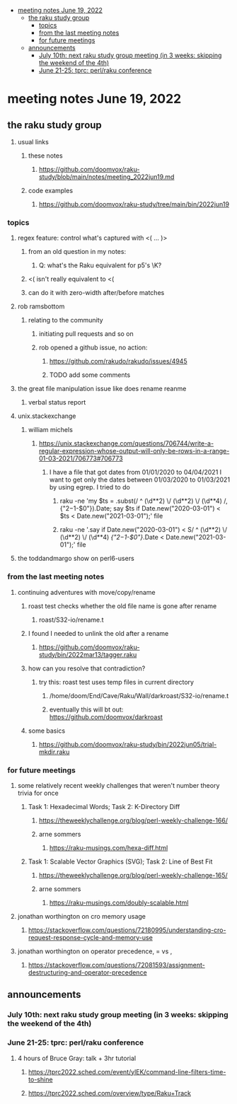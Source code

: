 - [meeting notes June 19, 2022](#org6a86b6b)
  - [the raku study group](#org9ebe067)
    - [topics](#org7aed05c)
    - [from the last meeting notes](#org7b33271)
    - [for future meetings](#org0e9911b)
  - [announcements](#org5da2376)
    - [July 10th: next raku study group meeting (in 3 weeks: skipping the weekend of the 4th)](#org5273450)
    - [June 21-25: tprc: perl/raku conference](#org28fff2e)


<a id="org6a86b6b"></a>

# meeting notes June 19, 2022


<a id="org9ebe067"></a>

## the raku study group

1.  usual links

    1.  these notes
    
        1.  <https://github.com/doomvox/raku-study/blob/main/notes/meeting_2022jun19.md>
    
    2.  code examples
    
        1.  <https://github.com/doomvox/raku-study/tree/main/bin/2022jun19>


<a id="org7aed05c"></a>

### topics

1.  regex feature: control what's captured with <( &#x2026; )>

    1.  from an old question in my notes:
    
        1.  Q: what's the Raku equivalent for p5's \K?
    
    2.  <( isn't really equivalent to <(
    
    3.  can do it with zero-width after/before matches

2.  rob ramsbottom

    1.  relating to the community
    
        1.  initiating pull requests and so on
        
        2.  rob opened a github issue, no action:
        
            1.  <https://github.com/rakudo/rakudo/issues/4945>
            
            2.  TODO add some comments

3.  the great file manipulation issue like does rename reanme

    1.  verbal status report

4.  unix.stackexchange

    1.  william michels
    
        1.  <https://unix.stackexchange.com/questions/706744/write-a-regular-expression-whose-output-will-only-be-rows-in-a-range-01-03-2021/706773#706773>
        
            1.  I have a file that got dates from 01/01/2020 to 04/04/2021 I want to get only the dates between 01/03/2020 to 01/03/2021 by using egrep. I tried to do
            
                1.  raku -ne 'my $ts = .subst(/ ^ (\d*\*2) \\/ (\d*\*2) \\/ (\d*\*4) /, {"$2-$1-$0"}).Date; say $ts if Date.new("2020-03-01") < $ts < Date.new("2021-03-01");' file
                
                2.  raku -ne '.say if Date.new("2020-03-01") < S/ ^ (\d*\*2) \\/ (\d*\*2) \\/ (\d*\*4) *{"$2-$1-$0"}*.Date < Date.new("2021-03-01");' file

5.  the toddandmargo show on perl6-users


<a id="org7b33271"></a>

### from the last meeting notes

1.  continuing adventures with move/copy/rename

    1.  roast test checks whether the old file name is gone after rename
    
        1.  roast/S32-io/rename.t
    
    2.  I found I needed to unlink the old after a rename
    
        1.  <https://github.com/doomvox/raku-study/bin/2022mar13/tagger.raku>
    
    3.  how can you resolve that contradiction?
    
        1.  try this: roast test uses temp files in current directory
        
            1.  /home/doom/End/Cave/Raku/Wall/darkroast/S32-io/rename.t
            
            2.  eventually this will bt out: <https://github.com/doomvox/darkroast>
    
    4.  some basics
    
        1.  <https://github.com/doomvox/raku-study/bin/2022jun05/trial-mkdir.raku>


<a id="org0e9911b"></a>

### for future meetings

1.  some relatively recent weekly challenges that weren't number theory trivia for once

    1.  Task 1: Hexadecimal Words; Task 2: K-Directory Diff
    
        1.  <https://theweeklychallenge.org/blog/perl-weekly-challenge-166/>
        
        2.  arne sommers
        
            1.  <https://raku-musings.com/hexa-diff.html>
    
    2.  Task 1: Scalable Vector Graphics (SVG); Task 2: Line of Best Fit
    
        1.  <https://theweeklychallenge.org/blog/perl-weekly-challenge-165/>
        
        2.  arne sommers
        
            1.  <https://raku-musings.com/doubly-scalable.html>

2.  jonathan worthington on cro memory usage

    1.  <https://stackoverflow.com/questions/72180995/understanding-cro-request-response-cycle-and-memory-use>

3.  jonathan worthington on operator precedence, = vs ,

    1.  <https://stackoverflow.com/questions/72081593/assignment-destructuring-and-operator-precedence>


<a id="org5da2376"></a>

## announcements


<a id="org5273450"></a>

### July 10th: next raku study group meeting (in 3 weeks: skipping the weekend of the 4th)


<a id="org28fff2e"></a>

### June 21-25: tprc: perl/raku conference

1.  4 hours of Bruce Gray: talk + 3hr tutorial

    1.  <https://tprc2022.sched.com/event/ylEK/command-line-filters-time-to-shine>
    
    2.  <https://tprc2022.sched.com/overview/type/Raku+Track>
